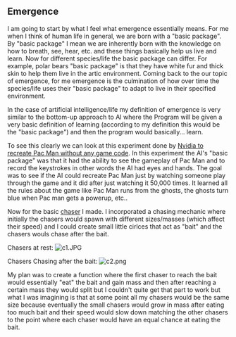 ## Emergence

I am going to start by what I feel what emergence essentially means. For me when I think of human life in general, we are born with a "basic package". By "basic package" I mean we are inherently born with the knowledge on how to breath, see, hear, etc. and these things basically help us live and learn. Now for different species/life the basic package can differ. For example, polar bears "basic package" is that they have white fur and thick skin to help them live in the artic environment. Coming back to the our topic of emergence, for me emergence is the culmination of how over time the species/life uses their "basic package" to adapt to live in their specified environment. 

In the case of artificial intelligence/life my definition of emergence is very similar to the bottom-up approach to AI where the Program will be given a very basic definition of learning (according to my definition this would be the "basic package") and then the program would basically... learn.

To see this clearly we can look at this experiment done by [Nvidia to recreate Pac Man without any game code](https://www.polygon.com/2020/5/22/21266829/pac-man-nvidia-ai-game-gan-40th-anniversary). In this experiment the AI's "basic package" was that it had the ability to see the gameplay of Pac Man and to record the keystrokes in other words the AI had eyes and hands. The goal was to see if the AI could recreate Pac Man just by watching someone play through the game and it did after just watching it 50,000 times. It learned all the rules about the game like Pac Man runs from the ghosts, the ghosts turn blue when Pac man gets a powerup, etc..

Now for the basic [chaser](https://editor.p5js.org/ishanpqr/sketches/kXpaQHW0o) I made. I incorporated a chasing mechanic where initially the chasers would spawn with different sizes/masses (which affect their speed) and I could create small little cirlces that act as "bait" and the chasers wouls chase after the bait.

Chasers at rest:
![c1.JPG]({{site.baseurl}}/c1.JPG)

Chasers Chasing after the bait:
![c2.png]({{site.baseurl}}/c2.png)

My plan was to create a function where the first chaser to reach the bait would essentially "eat" the bait and gain mass and then after reaching a certain mass they would split but I couldn't quite get that part to work but what I was imagining is that at some point all my chasers would be the same size because eventually the small chasers would grow in mass after eating too much bait and their speed would slow down matching the other chasers to the point where each chaser would have an equal chance at eating the bait.

